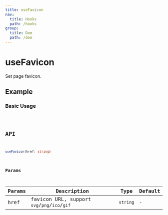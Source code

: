 ```yaml
---
title: useFavicon
nav:
  title: Hooks
  path: /hooks
group:
  title: Dom
  path: /dom
---
```


# useFavicon

<Tag lang="en-US" tags="ssr"></Tag>

Set page favicon.

## Example

### Basic Usage

<code src="./demo/demo1.tsx" />

## API

```typescript
useFavicon(href: string)
```

### Params

| Params | Description                                  | Type     | Default |
|--------|----------------------------------------------|----------|---------|
| href   | favicon URL, support `svg`/`png`/`ico`/`gif` | `string` | -       |
